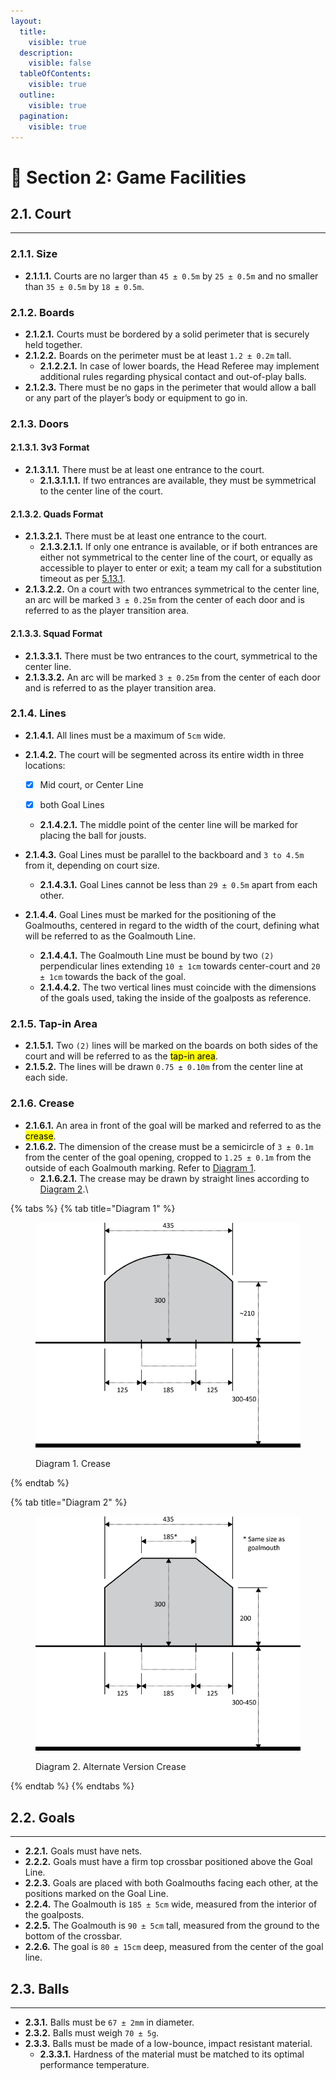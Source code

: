 ```yaml
---
layout:
  title:
    visible: true
  description:
    visible: false
  tableOfContents:
    visible: true
  outline:
    visible: true
  pagination:
    visible: true
---
```


# 🥅 Section 2: Game Facilities

## **2.1. Court**

***

### **2.1.1. Size**&#x20;

* **2.1.1.1.** Courts are no larger than `45 ± 0.5m` by `25 ± 0.5m` and no smaller than `35 ± 0.5m` by `18 ± 0.5m`.&#x20;

### **2.1.2. Boards**&#x20;

* **2.1.2.1.** Courts must be bordered by a solid perimeter that is securely held together.&#x20;
* **2.1.2.2.** Boards on the perimeter must be at least `1.2 ± 0.2m` tall.&#x20;
  * **2.1.2.2.1.** In case of lower boards, the Head Referee may implement additional rules regarding physical contact and out-of-play balls.&#x20;
* **2.1.2.3.** There must be no gaps in the perimeter that would allow a ball or any part of the player’s body or equipment to go in.&#x20;

### **2.1.3. Doors**&#x20;

#### **2.1.3.1. 3v3 Format**&#x20;

* **2.1.3.1.1.** There must be at least one entrance to the court.&#x20;
  * **2.1.3.1.1.1.** If two entrances are available, they must be symmetrical to the center line of the court.&#x20;

#### **2.1.3.2. Quads Format**&#x20;

* **2.1.3.2.1.** There must be at least one entrance to the court.&#x20;
  * **2.1.3.2.1.1.** If only one entrance is available, or if both entrances are either not symmetrical to the center line of the court, or equally as accessible to player to enter or exit; a team my call for a substitution timeout as per [5.13.1](section-5-game-mechanics.md#id-5.13.-bench-mechanics).&#x20;
* **2.1.3.2.2.** On a court with two entrances symmetrical to the center line, an arc will be marked `3 ± 0.25m` from the center of each door and is referred to as the player transition area.&#x20;

#### **2.1.3.3. Squad Format**&#x20;

* **2.1.3.3.1.** There must be two entrances to the court, symmetrical to the center line.&#x20;
* **2.1.3.3.2.** An arc will be marked `3 ± 0.25m` from the center of each door and is referred to as the player transition area.&#x20;

### **2.1.4. Lines**&#x20;

* **2.1.4.1.** All lines must be a maximum of `5cm` wide.&#x20;
*   **2.1.4.2.** The court will be segmented across its entire width in three locations:

    * [x] Mid court, or Center Line
    * [x] both Goal Lines&#x20;



    * **2.1.4.2.1.** The middle point of the center line will be marked for placing the ball for jousts.
* **2.1.4.3.** Goal Lines must be parallel to the backboard and `3 to 4.5m` from it, depending on court size.&#x20;
  * **2.1.4.3.1.** Goal Lines cannot be less than `29 ± 0.5m` apart from each other.&#x20;
* **2.1.4.4.** Goal Lines must be marked for the positioning of the Goalmouths, centered in regard to the width of the court, defining what will be referred to as the Goalmouth Line.
  * &#x20;**2.1.4.4.1.** The Goalmouth Line must be bound by two `(2)` perpendicular lines extending `10 ± 1cm` towards center-court and `20 ± 1cm` towards the back of the goal.&#x20;
  * **2.1.4.4.2.** The two vertical lines must coincide with the dimensions of the goals used, taking the inside of the goalposts as reference.

### **2.1.5. Tap-in Area**&#x20;

* **2.1.5.1.** Two `(2)` lines will be marked on the boards on both sides of the court and will be referred to as the <mark style="background-color:yellow;">tap-in area</mark>.&#x20;
* **2.1.5.2.** The lines will be drawn `0.75 ± 0.10m` from the center line at each side.&#x20;

### **2.1.6. Crease**&#x20;

* **2.1.6.1.** An area in front of the goal will be marked and referred to as the <mark style="background-color:yellow;">crease</mark>.&#x20;
* **2.1.6.2.** The dimension of the crease must be a semicircle of `3 ± 0.1m` from the center of the goal opening, cropped to `1.25 ± 0.1m` from the outside of each Goalmouth marking. Refer to [Diagram 1](section-2-game-facilities.md#id-2.1.6.-crease).&#x20;
  * **2.1.6.2.1.** The crease may be drawn by straight lines according to [Diagram 2](section-2-game-facilities.md#id-2.1.6.-crease).\


{% tabs %}
{% tab title="Diagram 1" %}
<figure><img src="../.gitbook/assets/diagram_1_crease.png" alt=""><figcaption><p>Diagram 1. Crease</p></figcaption></figure>
{% endtab %}

{% tab title="Diagram 2" %}
<figure><img src="../.gitbook/assets/diagram_2_alternate_crease.png" alt=""><figcaption><p>Diagram 2. Alternate Version Crease</p></figcaption></figure>
{% endtab %}
{% endtabs %}

## **2.2. Goals**&#x20;

***

* **2.2.1.** Goals must have nets.&#x20;
* **2.2.2.** Goals must have a firm top crossbar positioned above the Goal Line.&#x20;
* **2.2.3.** Goals are placed with both Goalmouths facing each other, at the positions marked on the Goal Line.&#x20;
* **2.2.4.** The Goalmouth is `185 ± 5cm` wide, measured from the interior of the goalposts.&#x20;
* **2.2.5.** The Goalmouth is `90 ± 5cm` tall, measured from the ground to the bottom of the crossbar.&#x20;
* **2.2.6.** The goal is `80 ± 15cm` deep, measured from the center of the goal line.

## **2.3. Balls**&#x20;

***

* **2.3.1.** Balls must be `67 ± 2mm` in diameter.&#x20;
* **2.3.2.** Balls must weigh `70 ± 5g`.&#x20;
* **2.3.3.** Balls must be made of a low-bounce, impact resistant material.&#x20;
  * **2.3.3.1.** Hardness of the material must be matched to its optimal performance temperature.

